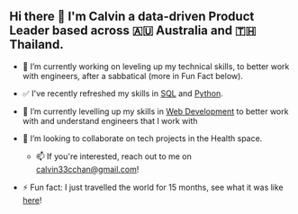 ## Hi there 👋 I'm Calvin a data-driven Product Leader based across 🇦🇺 Australia and 🇹🇭 Thailand.

- 🔭 I’m currently working on leveling up my technical skills, to better work with engineers, after a sabbatical (more in Fun Fact below).
- ✅ I've recently refreshed my skills in [SQL]() and [Python]().
- 🌱 I’m currently levelling up my skills in [Web Development]() to better work with and understand engineers that I work with
- 👯 I’m looking to collaborate on tech projects in the Health space.
  - 📫 If you're interested, reach out to me on calvin33cchan@gmail.com!
 
- ⚡ Fun fact: I just travelled the world for 15 months, see what it was like [here](https://www.instagram.com/kimncal/)!

<!--
**PotatoCal/PotatoCal** is a ✨ _special_ ✨ repository because its `README.md` (this file) appears on your GitHub profile.

Here are some ideas to get you started:

- 🔭 I’m currently working on ...
- 🌱 I’m currently learning ...
- 👯 I’m looking to collaborate on ...
- 🤔 I’m looking for help with ...
- 💬 Ask me about ...
- 📫 How to reach me: ...
- 😄 Pronouns: ...
- ⚡ Fun fact: ...
-->

